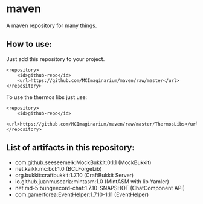 # maven
A maven repository for many things.

## How to use:
Just add this repository to your project.
```
<repository>
    <id>github-repo</id>
    <url>https://github.com/MCImaginarium/maven/raw/master</url>
</repository>
```
To use the thermos libs just use:
```
<repository>
    <id>github-repo</id>
    <url>https://github.com/MCImaginarium/maven/raw/master/ThermosLibs</url>
</repository>
```
## List of artifacts in this repository:
 - com.github.seeseemelk:MockBukkit:0.1.1 (MockBukkit)
 - net.kaikk.mc:bcl:1.0 (BCLForgeLib)
 - org.bukkit:craftbukkit:1.7.10 (CraftBukkit Server)
 - io.github.juanmuscaria:mintasm:1.0 (MintASM with lib Yamler)
 - net.md-5:bungeecord-chat:1.7.10-SNAPSHOT (ChatComponent API)
 - com.gamerforea:EventHelper:1.7.10-1.11 (EventHelper)
